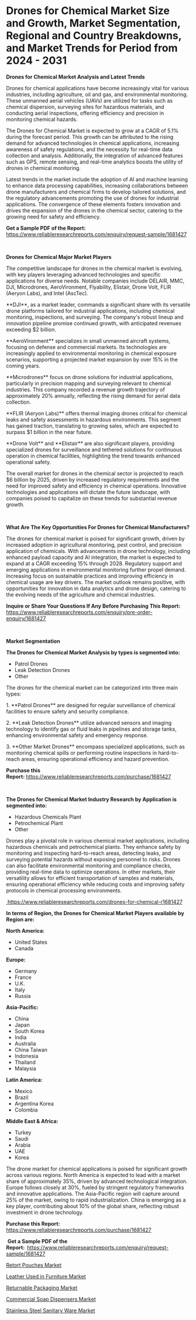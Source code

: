 <p><h1>Drones for Chemical Market Size and Growth, Market Segmentation, Regional and Country Breakdowns, and Market Trends for Period from 2024 -  2031</h1></p><p><strong>Drones for Chemical Market Analysis and Latest Trends</strong></p>
<p><p>Drones for chemical applications have become increasingly vital for various industries, including agriculture, oil and gas, and environmental monitoring. These unmanned aerial vehicles (UAVs) are utilized for tasks such as chemical dispersion, surveying sites for hazardous materials, and conducting aerial inspections, offering efficiency and precision in monitoring chemical hazards.</p><p>The Drones for Chemical Market is expected to grow at a CAGR of 5.1% during the forecast period. This growth can be attributed to the rising demand for advanced technologies in chemical applications, increasing awareness of safety regulations, and the necessity for real-time data collection and analysis. Additionally, the integration of advanced features such as GPS, remote sensing, and real-time analytics boosts the utility of drones in chemical monitoring.</p><p>Latest trends in the market include the adoption of AI and machine learning to enhance data processing capabilities, increasing collaborations between drone manufacturers and chemical firms to develop tailored solutions, and the regulatory advancements promoting the use of drones for industrial applications. The convergence of these elements fosters innovation and drives the expansion of the drones in the chemical sector, catering to the growing need for safety and efficiency.</p></p>
<p><strong>Get a Sample PDF of the Report:&nbsp;</strong> <a href="https://www.reliableresearchreports.com/enquiry/request-sample/1681427?utm_campaign=13&utm_medium=2&utm_source=Github&utm_content=ia&utm_term=11122024&utm_id=drones-for-chemical">https://www.reliableresearchreports.com/enquiry/request-sample/1681427</a></p>
<p>&nbsp;</p>
<p><strong>Drones for Chemical Major Market Players</strong></p>
<p><p>The competitive landscape for drones in the chemical market is evolving, with key players leveraging advanced technologies and specific applications for diverse needs. Notable companies include DELAIR, MMC, DJI, Microdrones, AeroVironment, Flyability, Elistair, Drone Volt, FLIR (Aeryon Labs), and Intel (AscTec).</p><p>**DJI**, as a market leader, commands a significant share with its versatile drone platforms tailored for industrial applications, including chemical monitoring, inspections, and surveying. The company's robust lineup and innovation pipeline promise continued growth, with anticipated revenues exceeding $2 billion.</p><p>**AeroVironment** specializes in small unmanned aircraft systems, focusing on defense and commercial markets. Its technologies are increasingly applied to environmental monitoring in chemical exposure scenarios, supporting a projected market expansion by over 15% in the coming years.</p><p>**Microdrones** focus on drone solutions for industrial applications, particularly in precision mapping and surveying relevant to chemical industries. This company recorded a revenue growth trajectory of approximately 20% annually, reflecting the rising demand for aerial data collection.</p><p>**FLIR (Aeryon Labs)** offers thermal imaging drones critical for chemical leaks and safety assessments in hazardous environments. This segment has gained traction, translating to growing sales, which are expected to surpass $1 billion in the near future.</p><p>**Drone Volt** and **Elistair** are also significant players, providing specialized drones for surveillance and tethered solutions for continuous operation in chemical facilities, highlighting the trend towards enhanced operational safety.</p><p>The overall market for drones in the chemical sector is projected to reach $6 billion by 2025, driven by increased regulatory requirements and the need for improved safety and efficiency in chemical operations. Innovative technologies and applications will dictate the future landscape, with companies poised to capitalize on these trends for substantial revenue growth.</p></p>
<p>&nbsp;</p>
<p><strong>What Are The Key Opportunities For Drones for Chemical Manufacturers?</strong></p>
<p><p>The drones for chemical market is poised for significant growth, driven by increased adoption in agricultural monitoring, pest control, and precision application of chemicals. With advancements in drone technology, including enhanced payload capacity and AI integration, the market is expected to expand at a CAGR exceeding 15% through 2028. Regulatory support and emerging applications in environmental monitoring further propel demand. Increasing focus on sustainable practices and improving efficiency in chemical usage are key drivers. The market outlook remains positive, with opportunities for innovation in data analytics and drone design, catering to the evolving needs of the agriculture and chemical industries.</p></p>
<p><strong>Inquire or Share Your Questions If Any Before Purchasing This Report:</strong> <a href="https://www.reliableresearchreports.com/enquiry/pre-order-enquiry/1681427?utm_campaign=13&utm_medium=2&utm_source=Github&utm_content=ia&utm_term=11122024&utm_id=drones-for-chemical">https://www.reliableresearchreports.com/enquiry/pre-order-enquiry/1681427</a></p>
<p>&nbsp;</p>
<p><strong>Market Segmentation</strong></p>
<p><strong>The Drones for Chemical Market Analysis by types is segmented into:</strong></p>
<p><ul><li>Patrol Drones</li><li>Leak Detection Drones</li><li>Other</li></ul></p>
<p><p>The drones for the chemical market can be categorized into three main types: </p><p>1. **Patrol Drones** are designed for regular surveillance of chemical facilities to ensure safety and security compliance. </p><p>2. **Leak Detection Drones** utilize advanced sensors and imaging technology to identify gas or fluid leaks in pipelines and storage tanks, enhancing environmental safety and emergency response. </p><p>3. **Other Market Drones** encompass specialized applications, such as monitoring chemical spills or performing routine inspections in hard-to-reach areas, ensuring operational efficiency and hazard prevention.</p></p>
<p><strong>Purchase this Report:&nbsp;</strong><a href="https://www.reliableresearchreports.com/purchase/1681427?utm_campaign=13&utm_medium=2&utm_source=Github&utm_content=ia&utm_term=11122024&utm_id=drones-for-chemical">https://www.reliableresearchreports.com/purchase/1681427</a></p>
<p>&nbsp;</p>
<p><strong>The Drones for Chemical Market Industry Research by Application is segmented into:</strong></p>
<p><ul><li>Hazardous Chemicals Plant</li><li>Petrochemical Plant</li><li>Other</li></ul></p>
<p><p>Drones play a pivotal role in various chemical market applications, including hazardous chemicals and petrochemical plants. They enhance safety by monitoring and inspecting hard-to-reach areas, detecting leaks, and surveying potential hazards without exposing personnel to risks. Drones can also facilitate environmental monitoring and compliance checks, providing real-time data to optimize operations. In other markets, their versatility allows for efficient transportation of samples and materials, ensuring operational efficiency while reducing costs and improving safety protocols in chemical processing environments.</p></p>
<p><a href="https://www.reliableresearchreports.com/drones-for-chemical-r1681427?utm_campaign=13&utm_medium=2&utm_source=Github&utm_content=ia&utm_term=11122024&utm_id=drones-for-chemical">&nbsp;https://www.reliableresearchreports.com/drones-for-chemical-r1681427</a></p>
<p><strong>In terms of Region, the Drones for Chemical Market Players available by Region are:</strong></p>
<p>
    <p> <strong> North America: </strong>
        <ul>
            <li>United States</li>
            <li>Canada</li>
        </ul>
        </p> 
    <p> <strong> Europe: </strong>
        <ul>
            <li>Germany</li>
            <li>France</li>
            <li>U.K.</li>
            <li>Italy</li>
            <li>Russia</li>
        </ul>
        </p> 
    <p> <strong> Asia-Pacific: </strong>
        <ul>
            <li>China</li>
            <li>Japan</li>
            <li>South Korea</li>
            <li>India</li>
            <li>Australia</li>
            <li>China Taiwan</li>
            <li>Indonesia</li>
            <li>Thailand</li>
            <li>Malaysia</li>
        </ul>
        </p> 
    <p> <strong> Latin America: </strong>
        <ul>
            <li>Mexico</li>
            <li>Brazil</li>
            <li>Argentina Korea</li>
            <li>Colombia</li>
        </ul>
        </p> 
    <p> <strong> Middle East & Africa: </strong>
        <ul>
            <li>Turkey</li>
            <li>Saudi</li>
            <li>Arabia</li>
            <li>UAE</li>
            <li>Korea</li>
        </ul>
    </p>
    </p>
<p><p>The drone market for chemical applications is poised for significant growth across various regions. North America is expected to lead with a market share of approximately 35%, driven by advanced technological integration. Europe follows closely at 30%, fueled by stringent regulatory frameworks and innovative applications. The Asia-Pacific region will capture around 25% of the market, owing to rapid industrialization. China is emerging as a key player, contributing about 10% of the global share, reflecting robust investment in drone technology.</p></p>
<p><strong>Purchase this Report: </strong><a href="https://www.reliableresearchreports.com/purchase/1681427?utm_campaign=13&utm_medium=2&utm_source=Github&utm_content=ia&utm_term=11122024&utm_id=drones-for-chemical">https://www.reliableresearchreports.com/purchase/1681427</a></p>
<p>&nbsp;<strong>Get a Sample PDF of the Report:&nbsp;&nbsp;</strong><a href="https://www.reliableresearchreports.com/enquiry/request-sample/1681427?utm_campaign=13&utm_medium=2&utm_source=Github&utm_content=ia&utm_term=11122024&utm_id=drones-for-chemical">https://www.reliableresearchreports.com/enquiry/request-sample/1681427</a></p>
<p><strong></strong></p>
<p><p><a href="https://www.linkedin.com/pulse/retort-pouches-market-essentials-key-players-demand-drivers-roi-gxx8e?utm_campaign=13&utm_medium=2&utm_source=Github&utm_content=ia&utm_term=11122024&utm_id=drones-for-chemical">Retort Pouches Market</a></p><p><a href="https://www.linkedin.com/pulse/projected-cagr-121-leather-used-furniture-market-analysis-report-ckofe?utm_campaign=13&utm_medium=2&utm_source=Github&utm_content=ia&utm_term=11122024&utm_id=drones-for-chemical">Leather Used in Furniture Market</a></p><p><a href="https://www.linkedin.com/pulse/unlocking-potential-returnable-packaging-market-growth-trends-lnrbe?utm_campaign=13&utm_medium=2&utm_source=Github&utm_content=ia&utm_term=11122024&utm_id=drones-for-chemical">Returnable Packaging Market</a></p><p><a href="https://github.com/MarciaRunte/Market-Research-Report-List-1/blob/main/commercial-soap-dispensers-market.md?utm_campaign=13&utm_medium=2&utm_source=Github&utm_content=ia&utm_term=11122024&utm_id=drones-for-chemical">Commercial Soap Dispensers Market</a></p><p><a href="https://github.com/MariaWashington76/Market-Research-Report-List-1/blob/main/stainless-steel-sanitary-ware-market.md?utm_campaign=13&utm_medium=2&utm_source=Github&utm_content=ia&utm_term=11122024&utm_id=drones-for-chemical">Stainless Steel Sanitary Ware Market</a></p></p>